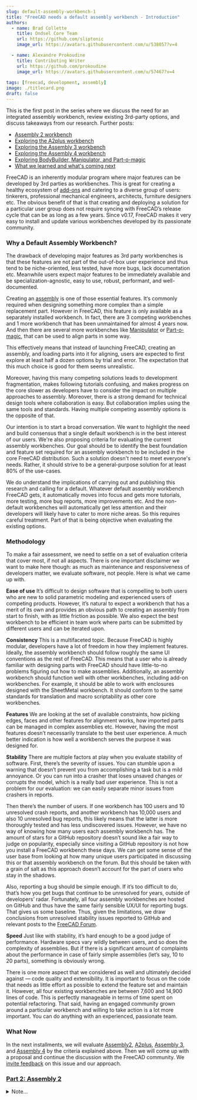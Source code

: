 ```yaml
---
slug: default-assembly-workbench-1
title: "FreeCAD needs a default assembly workbench - Introduction"
authors:
  - name: Brad Collette
    title: Ondsel Core Team
    url: https://github.com/sliptonic
    image_url: https://avatars.githubusercontent.com/u/538057?v=4

  - name: Alexandre Prokoudine
    title: Contributing Writer
    url: https://github.com/prokoudine
    image_url: https://avatars.githubusercontent.com/u/57467?v=4
    
tags: [freecad, development, assembly]
image: ./titlecard.png
draft: false
---
```


This is the first post in the series where we discuss the need for an integrated assembly workbench, review existing 3rd-party options, and discuss takeaways from our research. Further posts:

- [Assembly 2 workbench](https://ondsel.com/blog/default-assembly-workbench-2/)
- [Exploring the A2plus workbench](https://ondsel.com/blog/default-assembly-workbench-3/)
- [Exploring the Assembly 3 workbench](https://ondsel.com/blog/default-assembly-workbench-4/)
- [Exploring the Assembly 4 workbench](https://ondsel.com/blog/default-assembly-workbench-5/)
- [Exploring BodyBuilder, Manipulator, and Part-o-magic](https://ondsel.com/blog/default-assembly-workbench-6/)
- [What we learned and what's coming next](https://ondsel.com/blog/default-assembly-workbench-7/)

FreeCAD is an inherently modular program where major features can be developed by 3rd parties as workbenches. This is great for creating a healthy ecosystem of [add-ons](https://wiki.freecad.org/Std_AddonMgr) and catering to a diverse group of users: tinkerers, professional mechanical engineers, architects, furniture designers etc. The obvious benefit of that is that creating and deploying a solution for a particular user group does not require syncing with FreeCAD’s release cycle that can be as long as a few years. Since v0.17, FreeCAD makes it very easy to install and update various workbenches developed by its passionate community.

### Why a Default Assembly Workbench?

The drawback of developing major features as 3rd party workbenches is that these features are not part of the out-of-box user experience and thus tend to be niche-oriented, less tested, have more bugs, lack documentation etc. Meanwhile users expect major features to be immediately available and be specialization-agnostic, easy to use, robust, performant, and well-documented.

Creating an [assembly](https://en.wikipedia.org/wiki/Assembly_modelling) is one of those essential features. It‘s commonly required when designing something more complex than a simple replacement part. However in FreeCAD, this feature is only available as a separately installed workbench. In fact, there are 3 competing workbenches and 1 more workbench that has been unmaintained for almost 4 years now. And then there are several more workbenches like [Manipulator](https://wiki.freecad.org/Manipulator_Workbench) or [Part-o-magic](https://github.com/DeepSOIC/Part-o-magic), that can be used to align parts in some way.

This effectively means that instead of launching FreeCAD, creating an assembly, and loading parts into it for aligning, users are expected to first explore at least half a dozen options by trial and error. The expectation that this much choice is good for them seems unrealistic.

Moreover, having this many competing solutions leads to development fragmentation, makes following tutorials confusing, and makes progress on the core slower as developers have to consider the impact on multiple approaches to assembly. Moreover, there is a strong demand for technical design tools where collaboration is easy. But collaboration implies using the same tools and standards. Having multiple competing assembly options is the opposite of that.

Our intention is to start a broad conversation. We want to highlight the need and build consensus that a single default workbench is in the best interest of our users. We're also proposing criteria for evaluating the current assembly workbenches. Our goal should be to identify the best foundation and feature set required for an assembly workbench to be included in the core FreeCAD distribution. Such a solution doesn't need to meet everyone's needs. Rather, it should strive to be a general-purpose solution for at least 80% of the use-cases.

We do understand the implications of carrying out and publishing this research and calling for a default. Whatever default assembly workbench FreeCAD gets, it automatically moves into focus and gets more tutorials, more testing, more bug reports, more improvements etc. And the non-default workbenches will automatically get less attention and their developers will likely have to cater to more niche areas. So this requires careful treatment. Part of that is being objective when evaluating the existing options.

### Methodology

To make a fair assessment, we need to settle on a set of evaluation criteria that cover most, if not all aspects. There is one important disclaimer we want to make here though: as much as maintenance and responsiveness of developers matter, we evaluate software, not people. Here is what we came up with.

**Ease of use** It’s difficult to design software that is compelling to both users who are new to solid parametric modeling and experienced users of competing products. However, it’s natural to expect a workbench that has a merit of its own and provides an obvious path to creating an assembly from start to finish, with as little friction as possible. We also expect the best workbench to be efficient in team work where parts can be submitted by different users and can be iterated upon.

**Consistency** This is a multifaceted topic. Because FreeCAD is highly modular, developers have a lot of freedom in how they implement features. Ideally, the assembly workbench should follow roughly the same UI conventions as the rest of FreeCAD. This means that a user who is already familiar with designing parts with FreeCAD should have little-to-no problems figuring out how to make assemblies. Additionally,  an assembly workbench should function well with other workbenches, including add-on workbenches. For example, it should be able to work with enclosures designed with the SheetMetal workbench. It should conform to the same standards for translation and macro scriptability as other core workbenches.

**Features** We are looking at the set of available constraints, how picking edges, faces and other features for alignment works, how imported parts can be managed in complex assemblies etc. However, having the most features doesn’t necessarily translate to the best user experience. A much better indication is how well a workbench serves the purpose it was designed for.

**Stability** There are multiple factors at play when you evaluate stability of software. First, there’s the severity of issues. You can stumble upon a warning that doesn’t prevent you from accomplishing a task but is a mild annoyance. Or you can run into a crasher that loses unsaved changes or corrupts the model, which is a really bad user experience. This is not a problem for our evaluation: we can easily separate minor issues from crashers in reports.

Then there’s the number of users. If one workbench has 100 users and 10 unresolved crash reports, and another workbench has 10,000 users and also 10 unresolved bug reports, this likely means that the latter is more thoroughly tested and has less undiscovered issues. However, we have no way of knowing how many users each assembly workbench has. The amount of stars for a GitHub repository doesn’t sound like a fair way to judge on popularity, especially since visiting a GitHub repository is not how you install a FreeCAD workbench these days. We can get some sense of the user base from looking at how many unique users participated in discussing this or that assembly workbench on the forum. But this should be taken with a grain of salt as this approach doesn’t account for the part of users who stay in the shadows.

Also, reporting a bug should be simple enough. If it’s too difficult to do, that’s how you get bugs that continue to be unresolved for years, outside of developers’ radar. Fortunately, all four assembly workbenches are hosted on GitHub and thus have the same fairly sensible UX/UI for reporting bugs. That gives us some baseline.
Thus, given the limitations, we draw conclusions from unresolved stability issues reported to GitHub and relevant posts to the [FreeCAD Forum](https://forum.freecadweb.org/).

**Speed** Just like with stability, it’s hard enough to be a good judge of performance. Hardware specs vary wildly between users, and so does the complexity of assemblies. But if there is a significant amount of complaints about the performance in case of fairly simple assemblies (let’s say, 10 to 20 parts), something is obviously wrong.

There is one more aspect that we considered as well and ultimately decided against — code quality and extensibility. It is important to focus on the code that needs as little effort as possible to extend the feature set and maintain it. However, all four existing workbenches are between 7,600 and 14,900 lines of code. This is perfectly manageable in terms of time spent on potential refactoring. That said, having an engaged community grown around a particular workbench and willing to take action is a lot more important. You can do anything with an experienced, passionate team.

### What Now
In the next installments, we will evaluate [Assembly2](https://wiki.freecad.org/Assembly2_Workbench), [A2plus](https://wiki.freecad.org/A2plus_Workbench), [Assembly 3](https://wiki.freecad.org/Assembly3_Workbench), and [Assembly 4](https://wiki.freecad.org/Assembly4_Workbench) by the criteria explained above. Then we will come up with a proposal and continue the discussion with the FreeCAD community.  We [invite feedback](https://github.com/orgs/Ondsel-Development/discussions/2) on this issue and our approach.

### [Part 2: Assembly 2](https://ondsel.com/blog/default-assembly-workbench-2/)


<details>
  <summary>Note...</summary>
  <div>
    <div>I’m Brad Collette, longtime FreeCAD contributor and CTO of Ondsel, a new open core company built on top of FreeCAD. Ondsel helps you share useful aspects of your solid models without giving away your designs. We’re working on improving collaboration and feature accessibility and integrating with your existing tools. You can read more about my vision for FreeCAD and Ondsel <a href="https://opencoreventures.com/blog/2023-01-ondsel-freecad-launch/">here</a>
    </div>
<br/>
  </div>
</details>


